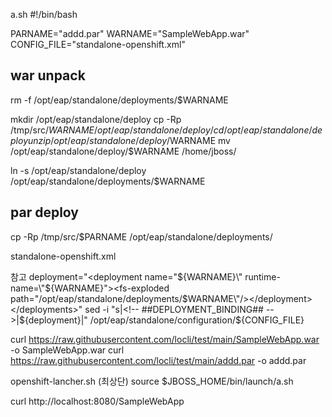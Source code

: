 a.sh
#!/bin/bash

PARNAME="addd.par"
WARNAME="SampleWebApp.war"
CONFIG_FILE="standalone-openshift.xml"

## war unpack 
rm -f /opt/eap/standalone/deployments/$WARNAME

mkdir /opt/eap/standalone/deploy
cp -Rp /tmp/src/$WARNAME /opt/eap/standalone/deploy/
cd /opt/eap/standalone/deploy
unzip /opt/eap/standalone/deploy/$WARNAME
mv /opt/eap/standalone/deploy/$WARNAME /home/jboss/

ln -s /opt/eap/standalone/deploy /opt/eap/standalone/deployments/$WARNAME

## par deploy
cp -Rp /tmp/src/$PARNAME  /opt/eap/standalone/deployments/



standalone-openshift.xml
<deployment-scanner path="deployments" relative-to="jboss.server.base.dir" scan-interval="5000" auto-deploy-exploded="true" runtime-failure-causes-rollback="${jboss.deployment.scanner.rollback.on.failure:false}"/>


참고
deployment="<deployments><deployment name=\"${WARNAME}\" runtime-name=\"${WARNAME}\"><fs-exploded path=\"/opt/eap/standalone/deployments/$WARNAME\"/></deployment></deployments>"
sed -i "s|<!-- ##DEPLOYMENT_BINDING## -->|${deployment}|" /opt/eap/standalone/configuration/${CONFIG_FILE}



curl https://raw.githubusercontent.com/locli/test/main/SampleWebApp.war -o SampleWebApp.war
curl https://raw.githubusercontent.com/locli/test/main/addd.par -o addd.par      

openshift-lancher.sh (최상단)
source $JBOSS_HOME/bin/launch/a.sh

curl http://localhost:8080/SampleWebApp
